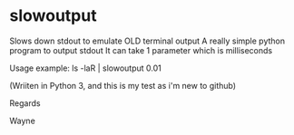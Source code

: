 # slowoutput
Slows down stdout to emulate OLD terminal output
A really simple python program to output stdout 
It can take 1 parameter which is milliseconds

Usage example:
ls -laR | slowoutput 0.01

(Wriiten in Python 3, and this is my test as i'm new to github)

Regards

Wayne
